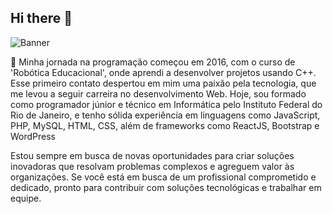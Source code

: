 ## Hi there 👋
![Banner](https://github.com/user-attachments/assets/81c02547-da10-4bab-abad-e27f83c4f427)

💬 Minha jornada na programação começou em 2016, com o curso de 'Robótica Educacional', onde aprendi a desenvolver projetos usando C++. Esse primeiro contato despertou em mim uma paixão pela tecnologia, que me levou a seguir carreira no desenvolvimento Web. Hoje, sou formado como programador júnior e técnico em Informática pelo Instituto Federal do Rio de Janeiro, e tenho sólida experiência em linguagens como JavaScript, PHP, MySQL, HTML, CSS, além de frameworks como ReactJS, Bootstrap e WordPress 

Estou sempre em busca de novas oportunidades para criar soluções inovadoras que resolvam problemas complexos e agreguem valor às organizações. Se você está em busca de um profissional comprometido e dedicado, pronto para contribuir com soluções tecnológicas e trabalhar em equipe.

<!--
**Erick-Porto/Erick-Porto** is a ✨ _special_ ✨ repository because its `README.md` (this file) appears on your GitHub profile.

Here are some ideas to get you started:

- 🔭 I’m currently working on ...
- 🌱 I’m currently learning ...
- 👯 I’m looking to collaborate on ...
- 🤔 I’m looking for help with ...
- 💬 Ask me about ...
- 📫 How to reach me: ...
- 😄 Pronouns: ...
- ⚡ Fun fact: ...
-->
